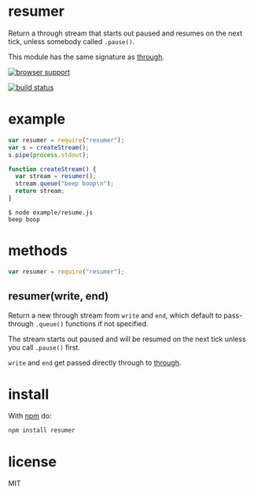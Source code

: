 # resumer

Return a through stream that starts out paused and resumes on the next tick,
unless somebody called `.pause()`.

This module has the same signature as
[through](https://npmjs.com/package/through).

[![browser support](https://ci.testling.com/substack/resumer.png)](http://ci.testling.com/substack/resumer)

[![build status](https://secure.travis-ci.org/substack/resumer.png)](http://travis-ci.org/substack/resumer)

# example

```js
var resumer = require("resumer");
var s = createStream();
s.pipe(process.stdout);

function createStream() {
  var stream = resumer();
  stream.queue("beep boop\n");
  return stream;
}
```

```
$ node example/resume.js
beep boop
```

# methods

```js
var resumer = require("resumer");
```

## resumer(write, end)

Return a new through stream from `write` and `end`, which default to
pass-through `.queue()` functions if not specified.

The stream starts out paused and will be resumed on the next tick unless you
call `.pause()` first.

`write` and `end` get passed directly through to
[through](https://npmjs.com/package/through).

# install

With [npm](https://npmjs.org) do:

```
npm install resumer
```

# license

MIT
